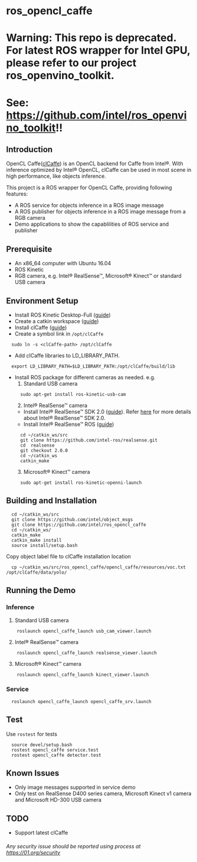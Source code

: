 # ros_opencl_caffe
# Warning: This repo is deprecated. For latest ROS wrapper for Intel GPU, please refer to our project ros_openvino_toolkit. 
# See: https://github.com/intel/ros_openvino_toolkit!!

## Introduction
OpenCL Caffe([clCaffe](https://github.com/01org/caffe/tree/inference-optimize)) is an OpenCL backend for Caffe from Intel&reg;. With inference optimized by Intel&reg; OpenCL, clCaffe can be used in most scene in high performance, like objects inference.

This project is a ROS wrapper for OpenCL Caffe, providing following features:
* A ROS service for objects inference in a ROS image message
* A ROS publisher for objects inference in a ROS image message from a RGB camera
* Demo applications to show the capablilities of ROS service and publisher

## Prerequisite
* An x86_64 computer with Ubuntu 16.04
* ROS Kinetic
* RGB camera, e.g. Intel&reg; RealSense&trade;, Microsoft&reg; Kinect&trade; or standard USB camera

## Environment Setup
* Install ROS Kinetic Desktop-Full ([guide](http://wiki.ros.org/kinetic/Installation/Ubuntu))
* Create a catkin workspace ([guide](http://wiki.ros.org/catkin/Tutorials/create_a_workspace))
* Install clCaffe ([guide](https://github.com/01org/caffe/wiki/clCaffe))
* Create a symbol link in `/opt/clCaffe`
```Shell
  sudo ln -s <clCaffe-path> /opt/clCaffe
```
* Add clCaffe libraries to LD_LIBRARY_PATH.
```Shell
  export LD_LIBRARY_PATH=$LD_LIBRARY_PATH:/opt/clCaffe/build/lib
```
* Install ROS package for different cameras as needed. e.g.
  1. Standard USB camera
  ```Shell
    sudo apt-get install ros-kinetic-usb-cam
  ```
  2. Intel&reg; RealSense&trade; camera
  - Install Intel&reg; RealSense&trade; SDK 2.0 ([guide](https://github.com/IntelRealSense/librealsense/blob/master/doc/distribution_linux.md)). Refer [here](https://github.com/IntelRealSense/librealsense) for more details about Intel&reg; RealSense&trade; SDK 2.0.
  - Install Intel&reg; RealSense&trade; ROS ([guide](https://github.com/intel-ros/realsense))
  ```Shell
    cd ~/catkin_ws/src
    git clone https://github.com/intel-ros/realsense.git
    cd  realsense
    git checkout 2.0.0
    cd ~/catkin_ws
    catkin_make
  ```
  3. Microsoft&reg; Kinect&trade; camera
  ```Shell
    sudo apt-get install ros-kinetic-openni-launch
  ```

## Building and Installation
```Shell
  cd ~/catkin_ws/src
  git clone https://github.com/intel/object_msgs
  git clone https://github.com/intel/ros_opencl_caffe
  cd ~/catkin_ws/
  catkin_make
  catkin_make install
  source install/setup.bash
```
Copy object label file to clCaffe installation location
```Shell
  cp ~/catkin_ws/src/ros_opencl_caffe/opencl_caffe/resources/voc.txt /opt/clCaffe/data/yolo/
```

## Running the Demo
### Inference
  1. Standard USB camera
```Shell
    roslaunch opencl_caffe_launch usb_cam_viewer.launch
```
  2. Intel&reg; RealSense&trade; camera
```Shell
    roslaunch opencl_caffe_launch realsense_viewer.launch
```
  3. Microsoft&reg; Kinect&trade; camera
```Shell
    roslaunch opencl_caffe_launch kinect_viewer.launch
```

### Service
```Shell
  roslaunch opencl_caffe_launch opencl_caffe_srv.launch
```

## Test
Use `rostest` for tests
```Shell
  source devel/setup.bash
  rostest opencl_caffe service.test
  rostest opencl_caffe detector.test
```

## Known Issues
* Only image messages supported in service demo
* Only test on RealSense D400 series camera, Microsoft Kinect v1 camera and Microsoft HD-300 USB camera

## TODO
* Support latest clCaffe

###### *Any security issue should be reported using process at https://01.org/security*
